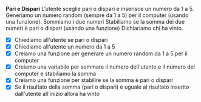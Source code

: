 **Pari e Dispari** 
L’utente sceglie pari o dispari e inserisce un numero da 1 a 5.
Generiamo un numero random (sempre da 1 a 5) per il computer (usando una funzione).
Sommiamo i due numeri
Stabiliamo se la somma dei due numeri è pari o dispari (usando una funzione)
Dichiariamo chi ha vinto.

- [x] Chiediamo all'utente se pari o dispari
- [x] Chiediamo all'utente un numero da 1 a 5
- [x] Creiamo una funzione per generare un numero random da 1 a 5 per il computer
- [x] Creiamo una variabile per sommare il numero dell'utente e il numero del computer e stabiliamo la somma
- [x] Creiamo una funzione per stabilire se la somma è pari o dispari
- [x] Se il risultato della somma (pari o dispari) è uguale al risultato inserito dall'utente all'inizio allora ha vinto